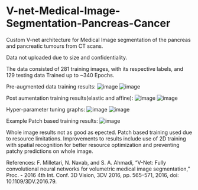 # V-net-Medical-Image-Segmentation-Pancreas-Cancer
Custom V-net architecture for Medical Image segmentation of the pancreas and pancreatic tumours from CT scans. 

Data not uploaded due to size and confidentiality. 

The data consisted of 281 training images, with its respective labels, and 129 testing data
Trained up to ~340 Epochs. 

Pre-augmented data training results: 
![image](https://user-images.githubusercontent.com/43177212/114284629-19bc6800-9a49-11eb-96f9-5bec1265bacd.png)
![image](https://user-images.githubusercontent.com/43177212/114284620-09a48880-9a49-11eb-8cdd-9286d28bcbea.png)

Post aumentation training results(elastic and affine): 
![image](https://user-images.githubusercontent.com/43177212/114284639-2345d000-9a49-11eb-9506-df25942c6681.png)
![image](https://user-images.githubusercontent.com/43177212/114284647-2b9e0b00-9a49-11eb-9ac4-cf3c59611f1c.png)

Hyper-parameter tuning graphs: 
![image](https://user-images.githubusercontent.com/43177212/114284649-32c51900-9a49-11eb-942c-bdf40b715514.png)
![image](https://user-images.githubusercontent.com/43177212/114284653-36f13680-9a49-11eb-834d-693cecf6798c.png)

Example Patch based training results:
![image](https://user-images.githubusercontent.com/43177212/114284656-407a9e80-9a49-11eb-85d7-7adbaddecaac.png)

Whole image results not as good as epected. Patch based training used due to resource limitations. Improvements to results include use of 2D training with spatial recognition for better resource optimization and preventing patchy predictions on whole image. 

References: 
F. Milletari, N. Navab, and S. A. Ahmadi, “V-Net: Fully convolutional neural networks for volumetric medical image segmentation,” Proc. - 2016 4th Int. Conf. 3D Vision, 3DV 2016, pp. 565–571, 2016, doi: 10.1109/3DV.2016.79.

